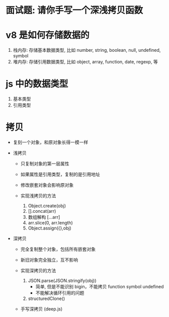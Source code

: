 # 面试题: 请你手写一个深浅拷贝函数

# v8 是如何存储数据的
1. 栈内存: 存储基本数据类型, 比如 number, string, boolean, null, undefined, symbol
2. 堆内存: 存储引用数据类型, 比如 object, array, function, date, regexp, 等

# js 中的数据类型
1. 基本类型
2. 引用类型

# 拷贝
- 复刻一个对象，和原对象长得一模一样

- 浅拷贝
    - 只复制对象的第一层属性
    - 如果属性是引用类型，复制的是引用地址
    - 修改嵌套对象会影响原对象

    - 实现浅拷贝的方法
        1. Object.create(obj)
        2. [].concat(arr)
        3. 数组解构  [...arr]
        4. arr.slice(0, arr.length)
        5. Object.assign({},obj)

- 深拷贝
    - 完全复制整个对象，包括所有嵌套对象
    - 新旧对象完全独立，互不影响

    - 实现深拷贝的方法
        1. JSON.parse(JSON.stringify(obj)) 
            - 简单, 但是不能识别 bigin，不能拷贝 function symbol undefined
            - 不能解决循环引用的问题
        2. structuredClone()

    - 手写深拷贝 (deep.js)
    